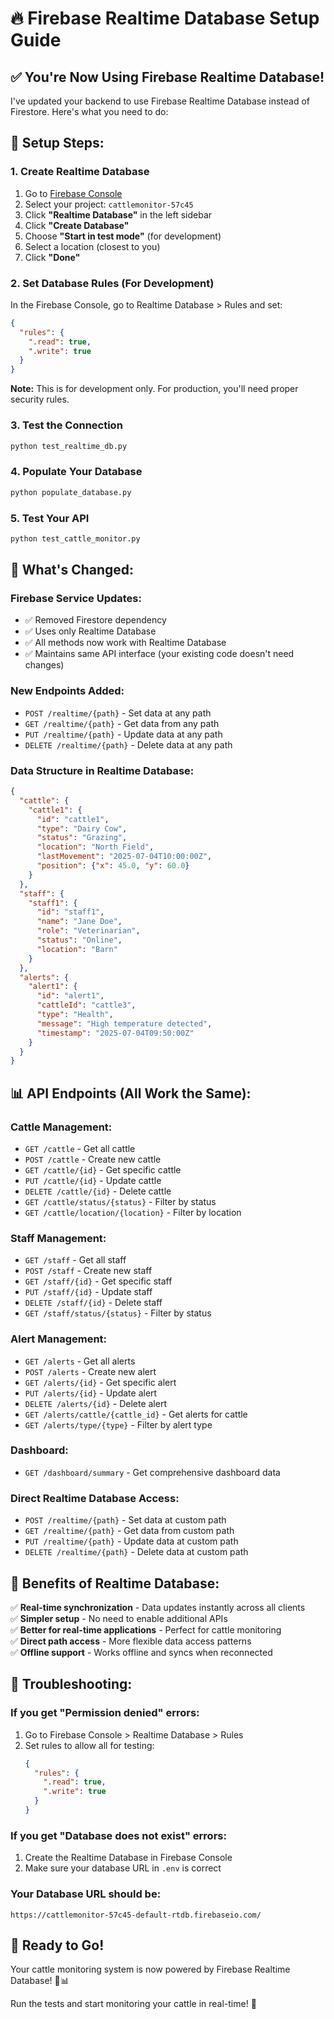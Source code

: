 # 🔥 Firebase Realtime Database Setup Guide

## ✅ **You're Now Using Firebase Realtime Database!**

I've updated your backend to use Firebase Realtime Database instead of Firestore. Here's what you need to do:

## 🚀 **Setup Steps:**

### 1. **Create Realtime Database**
1. Go to [Firebase Console](https://console.firebase.google.com/)
2. Select your project: `cattlemonitor-57c45`
3. Click **"Realtime Database"** in the left sidebar
4. Click **"Create Database"**
5. Choose **"Start in test mode"** (for development)
6. Select a location (closest to you)
7. Click **"Done"**

### 2. **Set Database Rules (For Development)**
In the Firebase Console, go to Realtime Database > Rules and set:
```json
{
  "rules": {
    ".read": true,
    ".write": true
  }
}
```
**Note:** This is for development only. For production, you'll need proper security rules.

### 3. **Test the Connection**
```bash
python test_realtime_db.py
```

### 4. **Populate Your Database**
```bash
python populate_database.py
```

### 5. **Test Your API**
```bash
python test_cattle_monitor.py
```

## 🔧 **What's Changed:**

### **Firebase Service Updates:**
- ✅ Removed Firestore dependency
- ✅ Uses only Realtime Database
- ✅ All methods now work with Realtime Database
- ✅ Maintains same API interface (your existing code doesn't need changes)

### **New Endpoints Added:**
- `POST /realtime/{path}` - Set data at any path
- `GET /realtime/{path}` - Get data from any path  
- `PUT /realtime/{path}` - Update data at any path
- `DELETE /realtime/{path}` - Delete data at any path

### **Data Structure in Realtime Database:**
```json
{
  "cattle": {
    "cattle1": {
      "id": "cattle1",
      "type": "Dairy Cow",
      "status": "Grazing",
      "location": "North Field",
      "lastMovement": "2025-07-04T10:00:00Z",
      "position": {"x": 45.0, "y": 60.0}
    }
  },
  "staff": {
    "staff1": {
      "id": "staff1",
      "name": "Jane Doe",
      "role": "Veterinarian",
      "status": "Online",
      "location": "Barn"
    }
  },
  "alerts": {
    "alert1": {
      "id": "alert1",
      "cattleId": "cattle3",
      "type": "Health",
      "message": "High temperature detected",
      "timestamp": "2025-07-04T09:50:00Z"
    }
  }
}
```

## 📊 **API Endpoints (All Work the Same):**

### **Cattle Management:**
- `GET /cattle` - Get all cattle
- `POST /cattle` - Create new cattle
- `GET /cattle/{id}` - Get specific cattle
- `PUT /cattle/{id}` - Update cattle
- `DELETE /cattle/{id}` - Delete cattle
- `GET /cattle/status/{status}` - Filter by status
- `GET /cattle/location/{location}` - Filter by location

### **Staff Management:**
- `GET /staff` - Get all staff
- `POST /staff` - Create new staff
- `GET /staff/{id}` - Get specific staff
- `PUT /staff/{id}` - Update staff
- `DELETE /staff/{id}` - Delete staff
- `GET /staff/status/{status}` - Filter by status

### **Alert Management:**
- `GET /alerts` - Get all alerts
- `POST /alerts` - Create new alert
- `GET /alerts/{id}` - Get specific alert
- `PUT /alerts/{id}` - Update alert
- `DELETE /alerts/{id}` - Delete alert
- `GET /alerts/cattle/{cattle_id}` - Get alerts for cattle
- `GET /alerts/type/{type}` - Filter by alert type

### **Dashboard:**
- `GET /dashboard/summary` - Get comprehensive dashboard data

### **Direct Realtime Database Access:**
- `POST /realtime/{path}` - Set data at custom path
- `GET /realtime/{path}` - Get data from custom path
- `PUT /realtime/{path}` - Update data at custom path
- `DELETE /realtime/{path}` - Delete data at custom path

## 🎯 **Benefits of Realtime Database:**

✅ **Real-time synchronization** - Data updates instantly across all clients  
✅ **Simpler setup** - No need to enable additional APIs  
✅ **Better for real-time applications** - Perfect for cattle monitoring  
✅ **Direct path access** - More flexible data access patterns  
✅ **Offline support** - Works offline and syncs when reconnected  

## 🚨 **Troubleshooting:**

### **If you get "Permission denied" errors:**
1. Go to Firebase Console > Realtime Database > Rules
2. Set rules to allow all for testing:
   ```json
   {
     "rules": {
       ".read": true,
       ".write": true
     }
   }
   ```

### **If you get "Database does not exist" errors:**
1. Create the Realtime Database in Firebase Console
2. Make sure your database URL in `.env` is correct

### **Your Database URL should be:**
```
https://cattlemonitor-57c45-default-rtdb.firebaseio.com/
```

## 🎉 **Ready to Go!**

Your cattle monitoring system is now powered by Firebase Realtime Database! 🐄📊

Run the tests and start monitoring your cattle in real-time! 🚀
